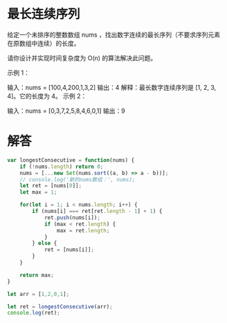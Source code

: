 # 最长连续序列

给定一个未排序的整数数组 nums ，找出数字连续的最长序列（不要求序列元素在原数组中连续）的长度。

请你设计并实现时间复杂度为 O(n) 的算法解决此问题。

示例 1：

输入：nums = [100,4,200,1,3,2]
输出：4
解释：最长数字连续序列是 [1, 2, 3, 4]。它的长度为 4。
示例 2：

输入：nums = [0,3,7,2,5,8,4,6,0,1]
输出：9


# 解答

```js
var longestConsecutive = function(nums) {
    if (!nums.length) return 0;
    nums = [...new Set(nums.sort((a, b) => a - b))];
    // console.log('新的nums数组：', nums);
    let ret = [nums[0]];
    let max = 1;

    for(let i = 1; i < nums.length; i++) {
        if (nums[i] === ret[ret.length - 1] + 1) {
            ret.push(nums[i]);
            if (max < ret.length) {
                max = ret.length;
            }
        } else {
            ret = [nums[i]];
        }
    }

    return max;
}

let arr = [1,2,0,1];

let ret = longestConsecutive(arr);
console.log(ret);
```
